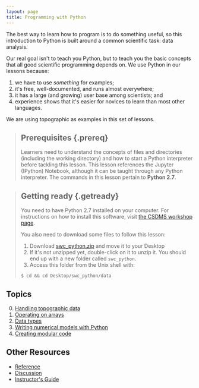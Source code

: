 ```yaml
---
layout: page
title: Programming with Python
---
```

The best way to learn how to program is to do something useful,
so this introduction to Python is built around a common scientific task:
data analysis.

Our real goal isn't to teach you Python,
but to teach you the basic concepts that all good scientific programming depends on.
We use Python in our lessons because:

1.  we have to use *something* for examples;
2.  it's free, well-documented, and runs almost everywhere;
3.  it has a large (and growing) user base among scientists; and
4.  experience shows that it's easier for novices to learn than most other languages.

We are using topographic as examples in this set of lessons.
> ## Prerequisites {.prereq}
>
> Learners need to understand the concepts of files and directories
> (including the working directory) and how to start a Python
> interpreter before tackling this lesson. This lesson references the Jupyter (IPython)
> Notebook, although it can be taught through any Python interpreter.
> The commands in this lesson pertain to **Python 2.7**.

> ## Getting ready {.getready}
>
> You need to have Python 2.7 installed on your computer. For instructions on how to
> install this software, visit [the CSDMS workshop page](http://csdms.github.io/2017-05-22-csdms).
>
> You also need to download some files to follow this lesson:
>
> 1. Download [swc_python.zip](swc_python.zip) and move it to your Desktop
> 2. If it's not unzipped yet, double-click on it to unzip it. You should end up with a new folder called `swc_python`.
> 3. Access this folder from the Unix shell with:
>
> ~~~ {.input}
> $ cd && cd Desktop/swc_python/data
> ~~~

## Topics

0.  [Handling topographic data](00-numpy1.html)
2.  [Operating on arrays](01-numpy2.html)
3.  [Data types](02-objects.html)
4.  [Writing numerical models with Python](03-models.html)
5.  [Creating modular code](04-func.html)


## Other Resources

*   [Reference](reference.html)
*   [Discussion](discussion.html)
*   [Instructor's Guide](instructors.html)
